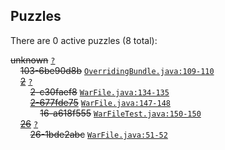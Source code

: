 ## Puzzles

There are 0 active puzzles (8 total):


<del>unknown</del> [`?`](../master/?)<br/>
&nbsp;&nbsp;&nbsp;&nbsp;<del>103-6be90d8b</del> [`OverridingBundle.java:109-110`](../master/src/main/java/com/jcabi/beanstalk/maven/plugin/OverridingBundle.java#L109-L110)<br/>
&nbsp;&nbsp;&nbsp;&nbsp;[<del>2</del>](https://github.com/jcabi/jcabi-beanstalk-maven-plugin/issues/2) [`?`](../master/?)<br/>
&nbsp;&nbsp;&nbsp;&nbsp;&nbsp;&nbsp;&nbsp;&nbsp;<del>2-c30faef8</del> [`WarFile.java:134-135`](../master/src/main/java/com/jcabi/beanstalk/maven/plugin/WarFile.java#L134-L135)<br/>
&nbsp;&nbsp;&nbsp;&nbsp;&nbsp;&nbsp;&nbsp;&nbsp;[<del>2-677fde75</del>](https://github.com/jcabi/jcabi-beanstalk-maven-plugin/issues/16) [`WarFile.java:147-148`](../master/src/main/java/com/jcabi/beanstalk/maven/plugin/WarFile.java#L147-L148)<br/>
&nbsp;&nbsp;&nbsp;&nbsp;&nbsp;&nbsp;&nbsp;&nbsp;&nbsp;&nbsp;&nbsp;&nbsp;<del>16-a618f555</del> [`WarFileTest.java:150-150`](../master/src/test/java/com/jcabi/beanstalk/maven/plugin/WarFileTest.java#L150-L150)<br/>
&nbsp;&nbsp;&nbsp;&nbsp;[<del>26</del>](https://github.com/jcabi/jcabi-beanstalk-maven-plugin/issues/26) [`?`](../master/?)<br/>
&nbsp;&nbsp;&nbsp;&nbsp;&nbsp;&nbsp;&nbsp;&nbsp;<del>26-1bde2abc</del> [`WarFile.java:51-52`](../master/src/main/java/com/jcabi/beanstalk/maven/plugin/WarFile.java#L51-L52)<br/>